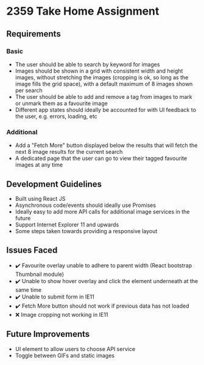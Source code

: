 # 2359 Take Home Assignment

## Requirements

### Basic

- The user should be able to search by keyword for images
- Images should be shown in a grid with consistent width and height images, without stretching the images (cropping is ok, so long as the image fills the grid space), with a default maximum of 8 images shown per search
- The user should be able to add and remove a tag from images to mark or unmark them as a favourite image
- Different app states should ideally be accounted for with UI feedback to the user, e.g. errors, loading, etc

### Additional

- Add a "Fetch More" button displayed below the results that will fetch the next 8 image results for the current search
- A dedicated page that the user can go to view their tagged favourite images at any time

## Development Guidelines

- Built using React JS
- Asynchronous code/events should ideally use Promises
- Ideally easy to add more API calls for additional image services in the future
- Support Internet Explorer 11 and upwards
- Some steps taken towards providing a responsive layout

## Issues Faced

- :heavy_check_mark: Favourite overlay unable to adhere to parent width (React bootstrap Thumbnail module)
- :heavy_check_mark: Unable to show hover overlay and click the element underneath at the same time
- :heavy_check_mark: Unable to submit form in IE11
- :heavy_check_mark: Fetch More button should not work if previous data has not loaded
- :x: Image cropping not working in IE11

## Future Improvements

- UI element to allow users to choose API service
- Toggle between GIFs and static images